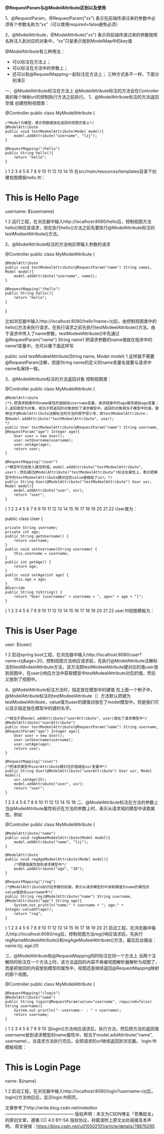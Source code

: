 **@RequestParam与@ModelAttribute区别以及使用**

1、@RequestParam，@RequestParam("xx") 表示在前端传递过来的参数中必须有个参数名称为“xx”（可以使用required=false避免必须）

2、@ModelAttribute，@ModelAttribute("xx") 表示将前端传递过来的参数按照名称注入到对应的对象中，“xx”只是表示放到ModelMap中的key值





@ModelAttribute有三种用法： 

- 可以标注在方法上； 
- 可以标注在方法中的参数上； 
- 还可以和@RequestMapping一起标注在方法上； 
三种方式各不一样，下面分别演示

一、@ModelAttribute标注在方法上
@ModelAttribute标注的方法会在Controller类的每个映射url的控制执行方法之前执行。 
1、@ModelAttribute标注的方法返回空值 
创建控制视图类：

@Controller
public class MyModelAttribute {

    /*Model为模型，表示把数据放在返回的视图页面上*/
    @ModelAttribute
    public void testModeelAttribute(Model model){
        model.addAttribute("username", "lzj");
    }
    
    @RequestMapping("/hello")
    public String hello(){
        return "hello";
    }

}
1
2
3
4
5
6
7
8
9
10
11
12
13
14
15
在src/main/resources/templates目录下创建视图模板hello.ftl：

<h1>This is Hello Page</h1>
<p>username: ${username}</p>
1
2
运行工程，在浏览器中输入http://localhost:8080/hello后，控制视图方法hello()响应该请求，但在执行hello()方法之前先要执行@ModelAttribute标注的testModeelAttribute()方法。



2、@ModelAttribute标注的方法响应带输入参数的请求

@Controller
public class MyModelAttribute {

    @ModelAttribute
    public void testModeelAttribute(@RequestParam("name") String name1, Model model){
        model.addAttribute("username", name1);
    }
    
    @RequestMapping("/hello")
    public String hello(){
        return "hello";
    }

}

比如浏览器中输入http://localhost:8080/hello?name=lzj后，由控制视图类中的hello()方法来执行请求，在执行请求之前先执行testModeelAttribute()方法。由于请求中传入了name参数，testModeelAttribute()中先通过@RequestParam("name") String name1 把请求参数的name值放在程序中的name1变量中。也可以像下面这样写

public void testModeelAttribute(String name, Model model)
1
这样就不需要@RequestParam注解，但是String name的定义的name变量名就要与请求中name名保持一致。

3、@ModelAttribute标注的方法返回对象 
控制视图类：

@Controller
public class MyModelAttribute {

    @ModelAttribute
    /*1.把请求链接中的name属性的值赋给username变量，请求链接中的age属性赋给age变量；
    2.返回类型为对象，相当于把返回的对象放到了请求模型中，返回的对象相当于模型中的值，键相当于@ModelAttribute注解标注的方法的首字母小写，即testModeelAttribute；
    即model.addAttribute("testModeelAttribute", user);
    */
    public User testModeelAttribute(@RequestParam("name") String username, @RequestParam("age") Integer age){
        User user = new User();
        user.setUsername(username);
        user.setAge(age);
        return user;
    }
    
    @RequestMapping("/user")
    /*模型中已经放入属性和值，model.addAttribute("testModeelAttribute", user)；然后通过@ModelAttribute("testModeelAttribute")标注在属性上，表示把模型中的testModeelAttribute键对应的value值赋给了usr。*/
    public String User(@ModelAttribute("testModeelAttribute") User usr, Model model){
        model.addAttribute("user", usr);
        return "user";
    }
}
1
2
3
4
5
6
7
8
9
10
11
12
13
14
15
16
17
18
19
20
21
22
User类为：

public class User {

    private String username;
    private int age;
    public String getUsername() {
        return username;
    }
    public void setUsername(String username) {
        this.username = username;
    }
    public int getAge() {
        return age;
    }
    public void setAge(int age) {
        this.age = age;
    }
    @Override
    public String toString() {
        return "User [username=" + username + ", age=" + age + "]";
    }

}
1
2
3
4
5
6
7
8
9
10
11
12
13
14
15
16
17
18
19
20
21
22
user.ftl视图模板为：

<h1>This is User Page</h1>
<p>user: ${user}</p>
1
2
启动spring boot工程，在浏览器中输入http://localhost:8080/user?name=lzj&age=20，控制视图方法响应请求前，先执行@ModelAttribute注解标注的testModeelAttribute方法，该方法把testModeelAttribute键对应的值user放到视图中，在user()响应方法中获取模型中testModeelAttribute对应的值，然后又放到了视图中。 

4、@ModelAttribute标注方法时，指定放在模型中的键值 
在上面一个例子中，@ModelAttribute标注的testModeelAttribute（）方法默认把键为testModeelAttribute，value值为user的键值对放在了model模型中。但是我们可以显示指定放在模型中的键的名字。

    /*相当于把model.addAttribute("userAttribute", user)放在了请求模型中*/
    @ModelAttribute("userAttribute")
    public User testModeelAttribute(@RequestParam("name") String username, @RequestParam("age") Integer age){
        User user = new User();
        user.setUsername(username);
        user.setAge(age);
        return user;
    }
    
    @RequestMapping("/user")
    /*把请求模型中userAttribute键对应的值赋给usr变量中*/
    public String User(@ModelAttribute("userAttribute") User usr, Model model){
        usr.setAge(25);
        model.addAttribute("user", usr);
        return "user";
    }
1
2
3
4
5
6
7
8
9
10
11
12
13
14
15
16
二、@ModelAttribute标注在方法的参数上
当@ModelAttribute属性标识在方法的参数上时，表示从请求域的模型中读取属性。例如

@Controller
public class MyModelAttribute {

    @ModelAttribute("name")
    public void regNameModeelAttribute(Model model){
        model.addAttribute("name", "lzj");
    }
    
    @ModelAttribute
    public void regAgeModeelAttribute(Model model){
        /*把键值属性放到请求模型中*/
        model.addAttribute("age", "20");
    }
    
    @RequestMapping("/reg")
    /*@ModelAttribute标识在参数的前面，表示从请求模型的中读取键值为name的属性的value值放在username中*/
    public String reg(@ModelAttribute("name") String username, @ModelAttribute("age") String age){
        System.out.println("name:" + username + "; age:" + Integer.valueOf(age));
        return "reg";
    }
}
1
2
3
4
5
6
7
8
9
10
11
12
13
14
15
16
17
18
19
20
21
启动工程，在浏览器中输入http://localhost:8080/reg后，控制视图方法reg()响应请求前，先执行regNameModeelAttribute()和regAgeModeelAttribute()方法，最后后台输出：name:lzj; age:20

三、@ModelAttribute和@RequestMapping同时标注在同一个方法上
当两个注解同时标注在一个方法上时，该方法返回的内容不再被视图解析器解析为视图了，而是把放回的内容放到模型的属性中，视图还是继续返回@RequestMapping映射的那个视图。

@Controller
public class MyModelAttribute {

    @RequestMapping("/login")
    @ModelAttribute("name")
    public String login(@RequestParam(value="username", required=false) String username){
        System.out.println("--username-- : " + username);
        return username;
    }
}
1
2
3
4
5
6
7
8
9
10
当login()方法响应请求后，执行方法，然后把方法的返回值username放到请求模型的name属性中，相当于model.addAttribute("name", username) 。当请求方法执行完后，会把请求的url继续返回到浏览器。 
login.ftl模板视图：

<h1>This is Login Page</h1>
<p>name: ${name}</p>
1
2
启动工程，在浏览器中输入http://localhost:8080/login?username=lzj后，login()方法响应后，显示login.ftl网页。 

文章参考了http://write.blog.csdn.net/mdeditor
————————————————
版权声明：本文为CSDN博主「苍鹰蛟龙」的原创文章，遵循 CC 4.0 BY-SA 版权协议，转载请附上原文出处链接及本声明。
原文链接：https://blog.csdn.net/u010502101/article/details/78876295
